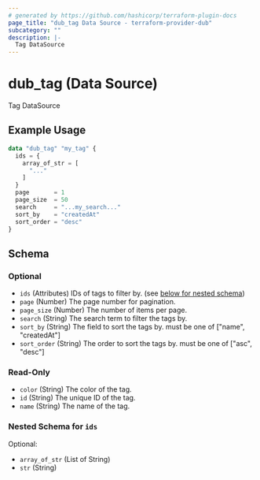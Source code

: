 ```yaml
---
# generated by https://github.com/hashicorp/terraform-plugin-docs
page_title: "dub_tag Data Source - terraform-provider-dub"
subcategory: ""
description: |-
  Tag DataSource
---
```


# dub_tag (Data Source)

Tag DataSource

## Example Usage

```terraform
data "dub_tag" "my_tag" {
  ids = {
    array_of_str = [
      "..."
    ]
  }
  page       = 1
  page_size  = 50
  search     = "...my_search..."
  sort_by    = "createdAt"
  sort_order = "desc"
}
```

<!-- schema generated by tfplugindocs -->
## Schema

### Optional

- `ids` (Attributes) IDs of tags to filter by. (see [below for nested schema](#nestedatt--ids))
- `page` (Number) The page number for pagination.
- `page_size` (Number) The number of items per page.
- `search` (String) The search term to filter the tags by.
- `sort_by` (String) The field to sort the tags by. must be one of ["name", "createdAt"]
- `sort_order` (String) The order to sort the tags by. must be one of ["asc", "desc"]

### Read-Only

- `color` (String) The color of the tag.
- `id` (String) The unique ID of the tag.
- `name` (String) The name of the tag.

<a id="nestedatt--ids"></a>
### Nested Schema for `ids`

Optional:

- `array_of_str` (List of String)
- `str` (String)
